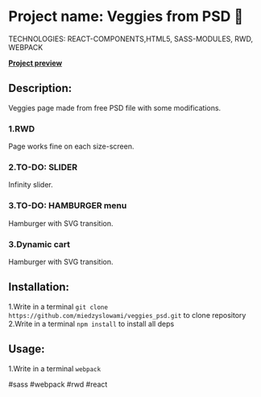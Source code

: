 
# Project name: Veggies from PSD :baby:

TECHNOLOGIES: REACT-COMPONENTS,HTML5, SASS-MODULES, RWD, WEBPACK

**[Project preview](https://miedzyslowami.github.io/veggies_psd/)**

## **Description:**  

Veggies page made from free PSD file with some modifications.

### **1.RWD**
Page works fine on each size-screen.

### **2.TO-DO: SLIDER**
Infinity slider.

### **3.TO-DO: HAMBURGER menu**
Hamburger with SVG transition.

### **3.Dynamic cart**
Hamburger with SVG transition.


## **Installation:**
1.Write in a terminal ```git clone https://github.com/miedzyslowami/veggies_psd.git``` to clone repository
2.Write in a terminal ```npm install``` to install all deps

## **Usage:**
1.Write in a terminal ```webpack```

#sass #webpack #rwd #react
